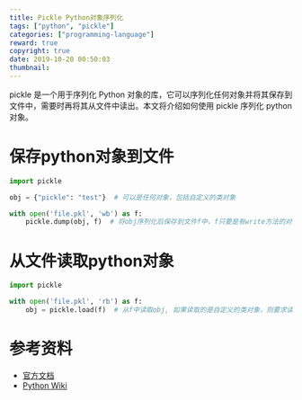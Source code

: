 ```yaml
---
title: Pickle Python对象序列化
tags: ["python", "pickle"]
categories: ["programming-language"]
reward: true
copyright: true
date: 2019-10-20 00:50:03
thumbnail:
---
```




pickle 是一个用于序列化 Python 对象的库，它可以序列化任何对象并将其保存到文件中，需要时再将其从文件中读出。本文将介绍如何使用 pickle 序列化 python 对象。
<!--more-->



# 保存python对象到文件

```python
import pickle

obj = {"pickle": "test"}  # 可以是任何对象，包括自定义的类对象

with open('file.pkl', 'wb') as f:
    pickle.dump(obj, f)  # 将obj序列化后保存到文件f中，f只要是有write方法的对象都可以
```

# 从文件读取python对象

```python
import pickle

with open('file.pkl', 'rb') as f:
    obj = pickle.load(f)  # 从f中读取obj, 如果读取的是自定义的类对象，则要求读取时已经对该类进行定义
```

# 参考资料

+ [官方文档](https://docs.python.org/2/library/pickle.html)
+ [Python Wiki](https://wiki.python.org/moin/UsingPickle)

